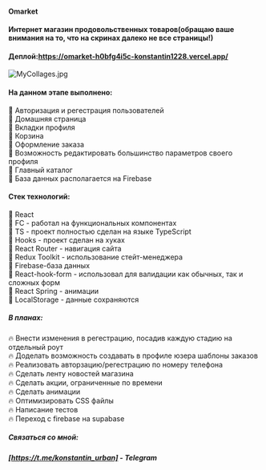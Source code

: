 #### Omarket
#### Интернет магазин продовольственных товаров(обращаю ваше внимания на то, что на скринах далеко не все страницы!)
#### Деплой:https://omarket-h0bfg4i5c-konstantin1228.vercel.app/
![MyCollages.jpg](https://i.ibb.co/P5snZFT/My-Collages-2.jpg) 

#### На данном этапе выполнено:
:star2: Авторизация и регестрация пользователей <br>
:star2: Домашняя страница<br>
:star2: Вкладки профиля <br>
:star2: Корзина<br>
:star2: Оформление заказа<br>
:star2: Возможность редактировать большинство параметров своего профиля<br>
:star2: Главный каталог<br>
:star2: База данных располагается на Firebase <br>

#### Cтек технологий:
:star2: React  <br>
:star2: FC - работал на функциональных компонентах <br>
:star2: TS - проект полностью сделан на языке TypeScript <br>
:star2: Hooks - проект сделан на хуках <br>
:star2: React Router - навигация сайта <br>
:star2: Redux Toolkit - использование стейт-менеджера <br>
:star2: Firebase-база данных <br>
:star2: React-hook-form - использовал для валидации как обычных, так и сложных форм <br>
:star2: React Spring - анимации <br>
:star2: LocalStorage - данные сохраняются

##### В планах:
:fire: Внести изменения в регестрацию, посадив каждую стадию на отдельный роут <br>
:fire: Доделать возможность создавать в профиле юзера шаблоны заказов <br>
:fire: Реализовать авторзацию/регестрацию по номеру телефона <br>
:fire: Сделать ленту новостей магазина<br>
:fire: Сделать акции, ограниченные по времени<br>
:fire: Сделать анимации<br>
:fire: Оптимизировать CSS файлы<br>
:fire: Написание тестов<br>
:fire: Переход с firebase на supabase<br>


##### Связаться со мной: 
##### [https://t.me/konstantin_urban] - Telegram

